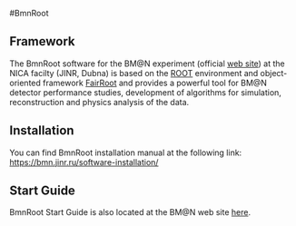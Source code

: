 #BmnRoot

## Framework
The BmnRoot software for the BM@N experiment (official [web site](https://bmn.jinr.ru)) at the NICA facilty (JINR, Dubna) is based on the [ROOT](https://root.cern.ch) environment and object-oriented framework [FairRoot](https://github.com/FairRootGroup/FairRoot) and provides a powerful tool for BM@N detector performance studies, development of algorithms for simulation, reconstruction and physics analysis of the data.

## Installation
You can find BmnRoot installation manual at the following link:
https://bmn.jinr.ru/software-installation/

## Start Guide
BmnRoot Start Guide is also located at the BM@N web site [here](https://bmn.jinr.ru/plug/BmnRoot.%20Start%20Guide.pdf). 

